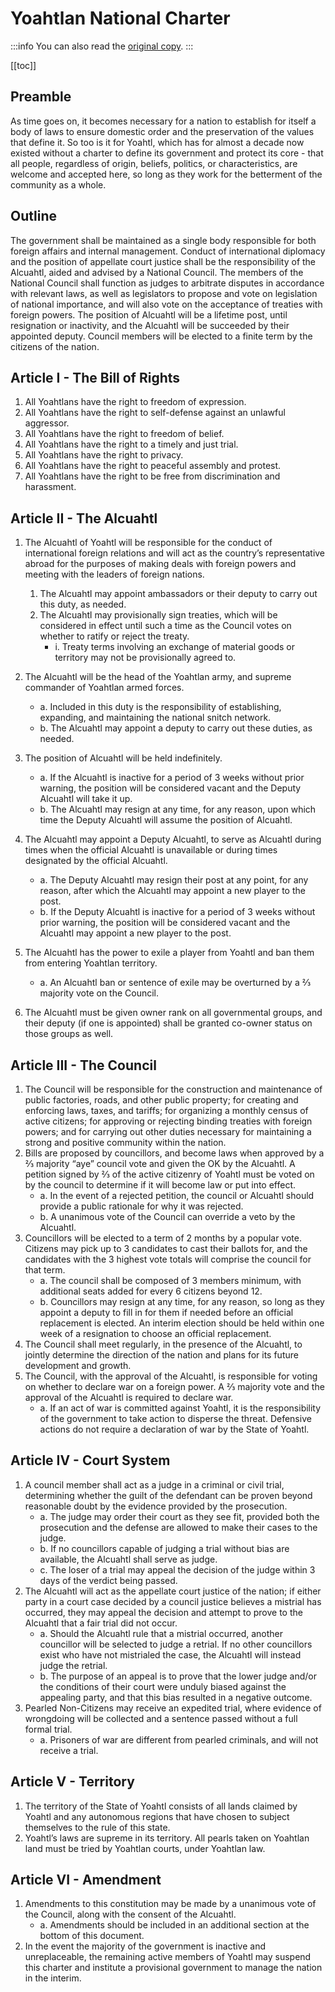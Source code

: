 # Yoahtlan National Charter

:::info
You can also read the [original copy](https://docs.google.com/document/d/1Ffex426DTW121sjp_R4LC_rrq5hO8eLGmoqvFctMAco/view).
:::

[[toc]]

## Preamble

As time goes on, it becomes necessary for a nation to establish for itself a body of laws to ensure domestic order and the preservation of the values that define it. So too is it for Yoahtl, which has for almost a decade now existed without a charter to define its government and protect its core - that all people, regardless of origin, beliefs, politics, or characteristics, are welcome and accepted here, so long as they work for the betterment of the community as a whole.

## Outline

The government shall be maintained as a single body responsible for both foreign affairs and internal management. Conduct of international diplomacy and the position of appellate court justice shall be the responsibility of the Alcuahtl, aided and advised by a National Council. The members of the National Council shall function as judges to arbitrate disputes in accordance with relevant laws, as well as legislators to propose and vote on legislation of national importance, and will also vote on the acceptance of treaties with foreign powers. The position of Alcuahtl will be a lifetime post, until resignation or inactivity, and the Alcuahtl will be succeeded by their appointed deputy. Council members will be elected to a finite term by the citizens of the nation.

## Article I - The Bill of Rights

1. All Yoahtlans have the right to freedom of expression.
1. All Yoahtlans have the right to self-defense against an unlawful aggressor.
1. All Yoahtlans have the right to freedom of belief.
1. All Yoahtlans have the right to a timely and just trial.
1. All Yoahtlans have the right to privacy.
1. All Yoahtlans have the right to peaceful assembly and protest.
1. All Yoahtlans have the right to be free from discrimination and harassment.

## Article II - The Alcuahtl

1. The Alcuahtl of Yoahtl will be responsible for the conduct of international foreign relations and will act as the country’s representative abroad for the purposes of making deals with foreign powers and meeting with the leaders of foreign nations.

   1. The Alcuahtl may appoint ambassadors or their deputy to carry out this duty, as needed.
   1. The Alcuahtl may provisionally sign treaties, which will be considered in effect until such a time as the Council votes on whether to ratify or reject the treaty.
      - i. Treaty terms involving an exchange of material goods or territory may not be provisionally agreed to.

1. The Alcuahtl will be the head of the Yoahtlan army, and supreme commander of Yoahtlan armed forces.
   - a. Included in this duty is the responsibility of establishing, expanding, and maintaining the national snitch network.
   - b. The Alcuahtl may appoint a deputy to carry out these duties, as needed.
1. The position of Alcuahtl will be held indefinitely.
   - a. If the Alcuahtl is inactive for a period of 3 weeks without prior warning, the position will be considered vacant and the Deputy Alcuahtl will take it up.
   - b. The Alcuahtl may resign at any time, for any reason, upon which time the Deputy Alcuahtl will assume the position of Alcuahtl.
1. The Alcuahtl may appoint a Deputy Alcuahtl, to serve as Alcuahtl during times when the official Alcuahtl is unavailable or during times designated by the official Alcuahtl.
   - a. The Deputy Alcuahtl may resign their post at any point, for any reason, after which the Alcuahtl may appoint a new player to the post.
   - b. If the Deputy Alcuahtl is inactive for a period of 3 weeks without prior warning, the position will be considered vacant and the Alcuahtl may appoint a new player to the post.
1. The Alcuahtl has the power to exile a player from Yoahtl and ban them from entering Yoahtlan territory.
   - a. An Alcuahtl ban or sentence of exile may be overturned by a ⅔ majority vote on the Council.
1. The Alcuahtl must be given owner rank on all governmental groups, and their deputy (if one is appointed) shall be granted co-owner status on those groups as well.

## Article III - The Council

1. The Council will be responsible for the construction and maintenance of public factories, roads, and other public property; for creating and enforcing laws, taxes, and tariffs; for organizing a monthly census of active citizens; for approving or rejecting binding treaties with foreign powers; and for carrying out other duties necessary for maintaining a strong and positive community within the nation.
1. Bills are proposed by councillors, and become laws when approved by a ⅔ majority “aye” council vote and given the OK by the Alcuahtl. A petition signed by ⅔ of the active citizenry of Yoahtl must be voted on by the council to determine if it will become law or put into effect.
   - a. In the event of a rejected petition, the council or Alcuahtl should provide a public rationale for why it was rejected.
   - b. A unanimous vote of the Council can override a veto by the Alcuahtl.
1. Councillors will be elected to a term of 2 months by a popular vote. Citizens may pick up to 3 candidates to cast their ballots for, and the candidates with the 3 highest vote totals will comprise the council for that term.
   - a. The council shall be composed of 3 members minimum, with additional seats added for every 6 citizens beyond 12.
   - b. Councillors may resign at any time, for any reason, so long as they appoint a deputy to fill in for them if needed before an official replacement is elected. An interim election should be held within one week of a resignation to choose an official replacement.
1. The Council shall meet regularly, in the presence of the Alcuahtl, to jointly determine the direction of the nation and plans for its future development and growth.
1. The Council, with the approval of the Alcuahtl, is responsible for voting on whether to declare war on a foreign power. A ⅔ majority vote and the approval of the Alcuahtl is required to declare war.
   - a. If an act of war is committed against Yoahtl, it is the responsibility of the government to take action to disperse the threat. Defensive actions do not require a declaration of war by the State of Yoahtl.

## Article IV - Court System

1. A council member shall act as a judge in a criminal or civil trial, determining whether the guilt of the defendant can be proven beyond reasonable doubt by the evidence provided by the prosecution.
   - a. The judge may order their court as they see fit, provided both the prosecution and the defense are allowed to make their cases to the judge.
   - b. If no councillors capable of judging a trial without bias are available, the Alcuahtl shall serve as judge.
   - c. The loser of a trial may appeal the decision of the judge within 3 days of the verdict being passed.
1. The Alcuahtl will act as the appellate court justice of the nation; if either party in a court case decided by a council justice believes a mistrial has occurred, they may appeal the decision and attempt to prove to the Alcuahtl that a fair trial did not occur.
   - a. Should the Alcuahtl rule that a mistrial occurred, another councillor will be selected to judge a retrial. If no other councillors exist who have not mistrialed the case, the Alcuahtl will instead judge the retrial.
   - b. The purpose of an appeal is to prove that the lower judge and/or the conditions of their court were unduly biased against the appealing party, and that this bias resulted in a negative outcome.
1. Pearled Non-Citizens may receive an expedited trial, where evidence of wrongdoing will be collected and a sentence passed without a full formal trial.
   - a. Prisoners of war are different from pearled criminals, and will not receive a trial.

## Article V - Territory

1. The territory of the State of Yoahtl consists of all lands claimed by Yoahtl and any autonomous regions that have chosen to subject themselves to the rule of this state.
1. Yoahtl’s laws are supreme in its territory. All pearls taken on Yoahtlan land must be tried by Yoahtlan courts, under Yoahtlan law.

## Article VI - Amendment

1. Amendments to this constitution may be made by a unanimous vote of the Council, along with the consent of the Alcuahtl.
   - a. Amendments should be included in an additional section at the bottom of this document.
1. In the event the majority of the government is inactive and unreplaceable, the remaining active members of Yoahtl may suspend this charter and institute a provisional government to manage the nation in the interim.
